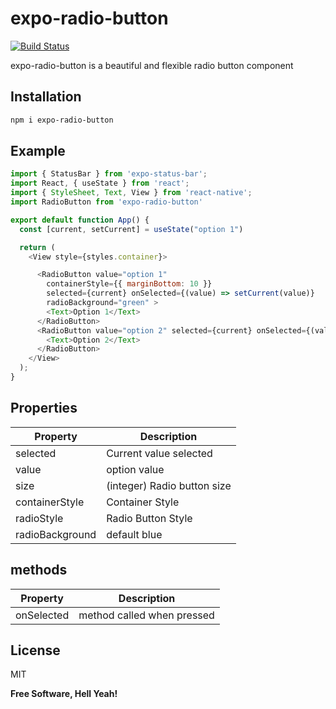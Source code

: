 # expo-radio-button

[![Build Status](https://travis-ci.org/joemccann/dillinger.svg?branch=master)](https://travis-ci.org/joemccann/dillinger)

expo-radio-button is a beautiful and flexible radio button component

## Installation
```sh
npm i expo-radio-button
```


## Example

```javascript
import { StatusBar } from 'expo-status-bar';
import React, { useState } from 'react';
import { StyleSheet, Text, View } from 'react-native';
import RadioButton from 'expo-radio-button'

export default function App() {
  const [current, setCurrent] = useState("option 1")

  return (
    <View style={styles.container}>

      <RadioButton value="option 1"
        containerStyle={{ marginBottom: 10 }}
        selected={current} onSelected={(value) => setCurrent(value)} 
        radioBackground="green" >
        <Text>Option 1</Text>
      </RadioButton>
      <RadioButton value="option 2" selected={current} onSelected={(value) => setCurrent(value)} radioBackground="green" >
        <Text>Option 2</Text>
      </RadioButton>
    </View>
  );
}
```

## Properties
| Property | Description |
| ------ | ------ |
| selected | Current value selected |
| value | option value |
| size | (integer) Radio button size |
| containerStyle | Container Style |
| radioStyle | Radio Button Style |
| radioBackground | default blue|

## methods
| Property | Description |
| ------ | ------ |
| onSelected | method called when pressed |



## License

MIT

**Free Software, Hell Yeah!**
